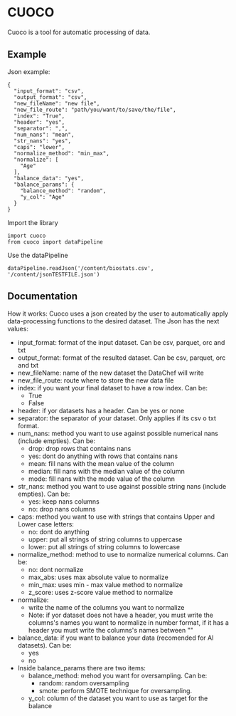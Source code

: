 
# CUOCO

Cuoco is a tool for automatic processing of data. 

## Example

Json example:

```
{
  "input_format": "csv",
  "output_format": "csv",
  "new_fileName": "new file",
  "new_file_route": "path/you/want/to/save/the/file",
  "index": "True",
  "header": "yes",
  "separator": ",",
  "num_nans": "mean",
  "str_nans": "yes",
  "caps": "lower",
  "normalize_method": "min_max",
  "normalize": [
    "Age"
  ],
  "balance_data": "yes",
  "balance_params": {
    "balance_method": "random",
    "y_col": "Age"
  }
}
```


Import the library

```
import cuoco
from cuoco import dataPipeline
```

Use the dataPipeline

```
dataPipeline.readJson('/content/biostats.csv', '/content/jsonTESTFILE.json')
```

## Documentation


How it works:
Cuoco uses a json created by the user to automatically apply data-processing functions to the desired dataset. The Json has the next values:

- input_format: format of the input dataset. Can be csv, parquet, orc and txt
- output_format: format of the resulted dataset. Can be csv, parquet, orc and txt
- new_fileName: name of the new dataset the DataChef will write
- new_file_route: route where to store the new data file
- index: if you want your final dataset to have a row index. Can be:
    - True
    - False
- header: if yor datasets has a header. Can be yes or none
- separator: the separator of your dataset. Only applies if its csv o txt format. 
- num_nans: method you want to use against possible numerical nans (include empties). Can be:
    - drop: drop rows that contains nans
    - yes: dont do anything with rows that contains nans
    - mean: fill nans with the mean value of the column
    - median: fill nans with the median value of the column
    - mode: fill nans with the mode value of the column
- str_nans: method you want to use against possible string nans (include empties). Can be:
    - yes: keep nans columns
    - no: drop nans columns
- caps: method you want to use with strings that contains Upper and Lower case letters:
    - no: dont do anything
    - upper: put all strings of string columns to uppercase
    - lower: put all strings of string columns to lowercase
- normalize_method: method to use to normalize numerical columns. Can be:
    - no: dont normalize
    - max_abs: uses max absolute value to normalize 
    - min_max: uses min - max value method to normalize 
    - z_score: uses z-score value method to normalize
- normalize:
    - write the name of the columns you want to normalize
    - Note: if yor dataset does not have a header, you must write the columns's names you want to 
            normalize in number format, if it has a header you must write the columns's names between ""
- balance_data: if you want to balance your data (recomended for AI datasets). Can be:
    - yes
    - no
- Inside balance_params there are two items:
  - balance_method: mehod you want for oversampling. Can be:
    - random: random oversampling
    - smote: perform SMOTE technique for oversampling.
  - y_col: column of the dataset you want to use as target for the balance
